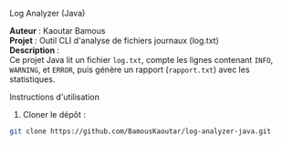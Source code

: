 Log Analyzer (Java)

**Auteur** : Kaoutar Bamous  
**Projet** : Outil CLI d'analyse de fichiers journaux (log.txt)  
**Description** :  
Ce projet Java lit un fichier `log.txt`, compte les lignes contenant `INFO`, `WARNING`, et `ERROR`, puis génère un rapport (`rapport.txt`) avec les statistiques.

 Instructions d'utilisation

1. Cloner le dépôt :
```bash
git clone https://github.com/BamousKaoutar/log-analyzer-java.git


